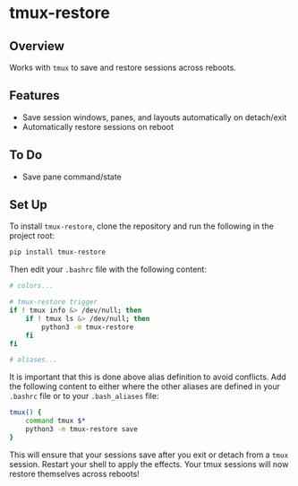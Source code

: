 # tmux-restore

## Overview
Works with `tmux` to save and restore sessions across reboots.

## Features
- Save session windows, panes, and layouts automatically on detach/exit
- Automatically restore sessions on reboot

## To Do
- Save pane command/state

## Set Up
To install `tmux-restore`, clone the repository and run the following in the project root:
```bash
pip install tmux-restore
```
Then edit your `.bashrc` file with the following content:
```bash
# colors...

# tmux-restore trigger
if ! tmux info &> /dev/null; then
    if ! tmux ls &> /dev/null; then
        python3 -m tmux-restore
    fi
fi

# aliases...
```
It is important that this is done above alias definition to avoid conflicts.
Add the following content to either where the other aliases are defined in your `.bashrc` file or to your `.bash_aliases` file:
```bash
tmux() {
    command tmux $*
    python3 -m tmux-restore save
}
```
This will ensure that your sessions save after you exit or detach from a `tmux` session. Restart your shell to apply the effects.
Your tmux sessions will now restore themselves across reboots!
